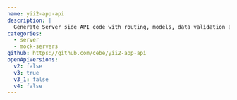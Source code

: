 ```yaml
---
name: yii2-app-api
description: |
  Generate Server side API code with routing, models, data validation and database schema from an OpenAPI description. Based on Yii Framework.
categories:
  - server
  - mock-servers
github: https://github.com/cebe/yii2-app-api
openApiVersions:
  v2: false
  v3: true
  v3_1: false
  v4: false
---
```

